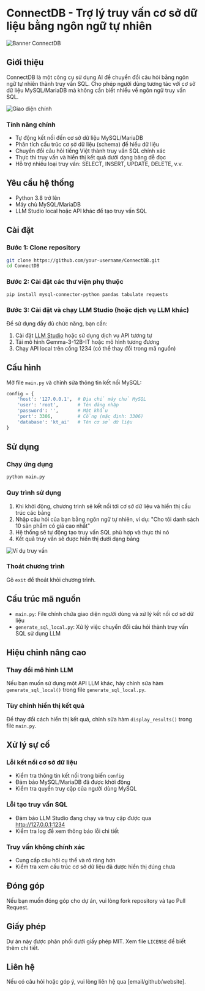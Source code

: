 # ConnectDB - Trợ lý truy vấn cơ sở dữ liệu bằng ngôn ngữ tự nhiên

![Banner ConnectDB](https://drive.google.com/file/d/1uQTV5snHj3ogjy7RCWGYKeRYc6AdBOh5/view)

## Giới thiệu

ConnectDB là một công cụ sử dụng AI để chuyển đổi câu hỏi bằng ngôn ngữ tự nhiên thành truy vấn SQL. Cho phép người dùng tương tác với cơ sở dữ liệu MySQL/MariaDB mà không cần biết nhiều về ngôn ngữ truy vấn SQL.

![Giao diện chính](https://drive.google.com/file/d/1a2NGSA3NwLE2DQ0QAVRD-RzR0Cyv9sGL/view)

### Tính năng chính

- Tự động kết nối đến cơ sở dữ liệu MySQL/MariaDB
- Phân tích cấu trúc cơ sở dữ liệu (schema) để hiểu dữ liệu
- Chuyển đổi câu hỏi tiếng Việt thành truy vấn SQL chính xác
- Thực thi truy vấn và hiển thị kết quả dưới dạng bảng dễ đọc
- Hỗ trợ nhiều loại truy vấn: SELECT, INSERT, UPDATE, DELETE, v.v.

## Yêu cầu hệ thống

- Python 3.8 trở lên
- Máy chủ MySQL/MariaDB
- LLM Studio local hoặc API khác để tạo truy vấn SQL

## Cài đặt

### Bước 1: Clone repository

```bash
git clone https://github.com/your-username/ConnectDB.git
cd ConnectDB
```

### Bước 2: Cài đặt các thư viện phụ thuộc

```bash
pip install mysql-connector-python pandas tabulate requests
```

### Bước 3: Cài đặt và chạy LLM Studio (hoặc dịch vụ LLM khác)

Để sử dụng đầy đủ chức năng, bạn cần:
1. Cài đặt [LLM Studio](https://github.com/LLM-Studio/llm-studio) hoặc sử dụng dịch vụ API tương tự
2. Tải mô hình Gemma-3-12B-IT hoặc mô hình tương đương
3. Chạy API local trên cổng 1234 (có thể thay đổi trong mã nguồn)

## Cấu hình

Mở file `main.py` và chỉnh sửa thông tin kết nối MySQL:

```python
config = {
    'host': '127.0.0.1',  # Địa chỉ máy chủ MySQL
    'user': 'root',       # Tên đăng nhập
    'password': '',       # Mật khẩu
    'port': 3306,         # Cổng (mặc định: 3306)
    'database': 'kt_ai'   # Tên cơ sở dữ liệu
}
```

## Sử dụng

### Chạy ứng dụng

```bash
python main.py
```

### Quy trình sử dụng

1. Khi khởi động, chương trình sẽ kết nối tới cơ sở dữ liệu và hiển thị cấu trúc các bảng
2. Nhập câu hỏi của bạn bằng ngôn ngữ tự nhiên, ví dụ: "Cho tôi danh sách 10 sản phẩm có giá cao nhất"
3. Hệ thống sẽ tự động tạo truy vấn SQL phù hợp và thực thi nó
4. Kết quả truy vấn sẽ được hiển thị dưới dạng bảng

![Ví dụ truy vấn](đường-dẫn-đến-hình-ảnh-ví-dụ)

### Thoát chương trình

Gõ `exit` để thoát khỏi chương trình.

## Cấu trúc mã nguồn

- `main.py`: File chính chứa giao diện người dùng và xử lý kết nối cơ sở dữ liệu
- `generate_sql_local.py`: Xử lý việc chuyển đổi câu hỏi thành truy vấn SQL sử dụng LLM

## Hiệu chỉnh nâng cao

### Thay đổi mô hình LLM

Nếu bạn muốn sử dụng một API LLM khác, hãy chỉnh sửa hàm `generate_sql_local()` trong file `generate_sql_local.py`.

### Tùy chỉnh hiển thị kết quả

Để thay đổi cách hiển thị kết quả, chỉnh sửa hàm `display_results()` trong file `main.py`.

## Xử lý sự cố

### Lỗi kết nối cơ sở dữ liệu
- Kiểm tra thông tin kết nối trong biến `config`
- Đảm bảo MySQL/MariaDB đã được khởi động
- Kiểm tra quyền truy cập của người dùng MySQL

### Lỗi tạo truy vấn SQL
- Đảm bảo LLM Studio đang chạy và truy cập được qua http://127.0.0.1:1234
- Kiểm tra log để xem thông báo lỗi chi tiết

### Truy vấn không chính xác
- Cung cấp câu hỏi cụ thể và rõ ràng hơn
- Kiểm tra xem cấu trúc cơ sở dữ liệu đã được hiển thị đúng chưa

## Đóng góp

Nếu bạn muốn đóng góp cho dự án, vui lòng fork repository và tạo Pull Request.

## Giấy phép

Dự án này được phân phối dưới giấy phép MIT. Xem file `LICENSE` để biết thêm chi tiết.

## Liên hệ

Nếu có câu hỏi hoặc góp ý, vui lòng liên hệ qua [email/github/website]. 